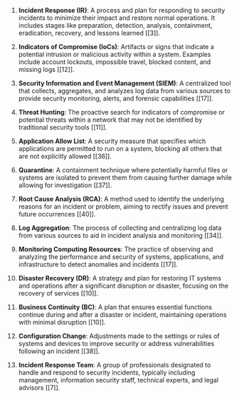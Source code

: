
1. **Incident Response (IR)**: A process and plan for responding to security incidents to minimize their impact and restore normal operations. It includes stages like preparation, detection, analysis, containment, eradication, recovery, and lessons learned [[3]].

2. **Indicators of Compromise (IoCs)**: Artifacts or signs that indicate a potential intrusion or malicious activity within a system. Examples include account lockouts, impossible travel, blocked content, and missing logs [[12]].

3. **Security Information and Event Management (SIEM)**: A centralized tool that collects, aggregates, and analyzes log data from various sources to provide security monitoring, alerts, and forensic capabilities [[17]].

4. **Threat Hunting**: The proactive search for indicators of compromise or potential threats within a network that may not be identified by traditional security tools [[11]].

5. **Application Allow List**: A security measure that specifies which applications are permitted to run on a system, blocking all others that are not explicitly allowed [[36]].

6. **Quarantine**: A containment technique where potentially harmful files or systems are isolated to prevent them from causing further damage while allowing for investigation [[37]].

7. **Root Cause Analysis (RCA)**: A method used to identify the underlying reasons for an incident or problem, aiming to rectify issues and prevent future occurrences [[40]].

8. **Log Aggregation**: The process of collecting and centralizing log data from various sources to aid in incident analysis and monitoring [[34]].

9. **Monitoring Computing Resources**: The practice of observing and analyzing the performance and security of systems, applications, and infrastructure to detect anomalies and incidents [[17]].

10. **Disaster Recovery (DR)**: A strategy and plan for restoring IT systems and operations after a significant disruption or disaster, focusing on the recovery of services [[10]].

11. **Business Continuity (BC)**: A plan that ensures essential functions continue during and after a disaster or incident, maintaining operations with minimal disruption [[10]].

12. **Configuration Change**: Adjustments made to the settings or rules of systems and devices to improve security or address vulnerabilities following an incident [[38]].

13. **Incident Response Team**: A group of professionals designated to handle and respond to security incidents, typically including management, information security staff, technical experts, and legal advisors [[7]].
